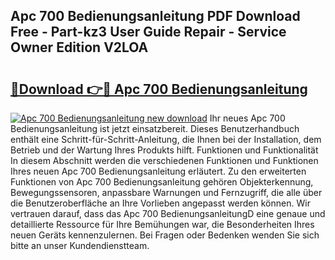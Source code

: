 ## Apc 700 Bedienungsanleitung PDF Download Free - Part-kz3 User Guide Repair - Service Owner Edition V2LOA

# <h2><a href="http://df23k08.blite.top/?on=Apc+700+Bedienungsanleitung">🔗Download 👉🔴 Apc 700 Bedienungsanleitung</a></h2>

[![Apc 700 Bedienungsanleitung new download](https://i.imgur.com/lujVjoI.png)](http://df23k08.blite.top/?on=Apc+700+Bedienungsanleitung)
Ihr neues Apc 700 Bedienungsanleitung ist jetzt einsatzbereit. Dieses Benutzerhandbuch enthält eine Schritt-für-Schritt-Anleitung, die Ihnen bei der Installation, dem Betrieb und der Wartung Ihres Produkts hilft. Funktionen und Funktionalität In diesem Abschnitt werden die verschiedenen Funktionen und Funktionen Ihres neuen Apc 700 Bedienungsanleitung erläutert. Zu den erweiterten Funktionen von Apc 700 Bedienungsanleitung gehören Objekterkennung, Bewegungssensoren, anpassbare Warnungen und Fernzugriff, die alle über die Benutzeroberfläche an Ihre Vorlieben angepasst werden können. Wir vertrauen darauf, dass das Apc 700 BedienungsanleitungD eine genaue und detaillierte Ressource für Ihre Bemühungen war, die Besonderheiten Ihres neuen Geräts kennenzulernen. Bei Fragen oder Bedenken wenden Sie sich bitte an unser Kundendienstteam.
